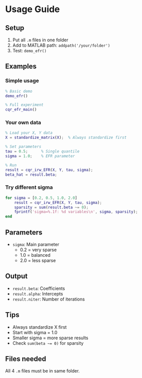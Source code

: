 # Usage Guide

## Setup

1. Put all `.m` files in one folder
2. Add to MATLAB path: `addpath('/your/folder')`
3. Test: `demo_efr()`

## Examples

### Simple usage
```matlab
% Basic demo
demo_efr()

% Full experiment  
cqr_efr_main()
```

### Your own data
```matlab
% Load your X, Y data
X = standardize_matrix(X);  % Always standardize first

% Set parameters
tau = 0.5;      % Single quantile
sigma = 1.0;    % EFR parameter

% Run
result = cqr_irw_EFR(X, Y, tau, sigma);
beta_hat = result.beta;
```

### Try different sigma
```matlab
for sigma = [0.2, 0.5, 1.0, 2.0]
    result = cqr_irw_EFR(X, Y, tau, sigma);
    sparsity = sum(result.beta ~= 0);
    fprintf('sigma=%.1f: %d variables\n', sigma, sparsity);
end
```

## Parameters

- `sigma`: Main parameter
  - 0.2 = very sparse
  - 1.0 = balanced  
  - 2.0 = less sparse

## Output

- `result.beta`: Coefficients
- `result.alpha`: Intercepts
- `result.niter`: Number of iterations

## Tips

- Always standardize X first
- Start with sigma = 1.0
- Smaller sigma = more sparse results
- Check `sum(beta ~= 0)` for sparsity

## Files needed

All 4 `.m` files must be in same folder.
